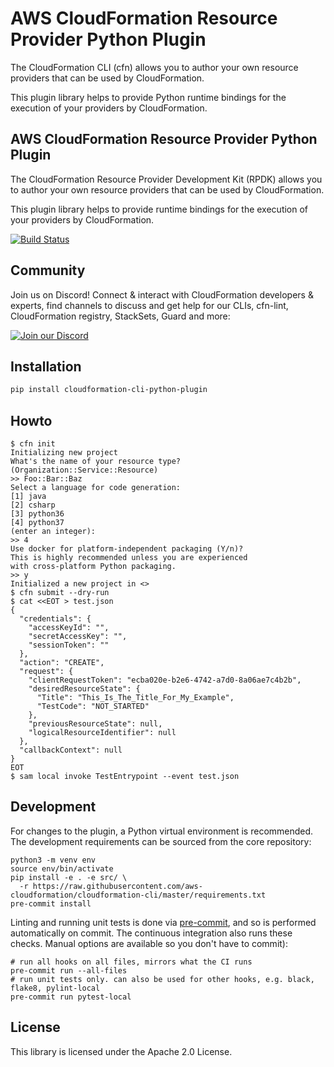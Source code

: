 # AWS CloudFormation Resource Provider Python Plugin

The CloudFormation CLI (cfn) allows you to author your own resource providers that can be used by CloudFormation.

This plugin library helps to provide Python runtime bindings for the execution of your providers by CloudFormation.

## AWS CloudFormation Resource Provider Python Plugin

The CloudFormation Resource Provider Development Kit (RPDK) allows you to author your own resource providers that can be used by CloudFormation.

This plugin library helps to provide runtime bindings for the execution of your providers by CloudFormation.

[![Build Status](https://travis-ci.com/aws-cloudformation/cloudformation-cli-python-plugin.svg?branch=main)](https://travis-ci.com/aws-cloudformation/cloudformation-cli-python-plugin)

## Community

Join us on Discord! Connect & interact with CloudFormation developers &
experts, find channels to discuss and get help for our CLIs, cfn-lint, CloudFormation registry, StackSets,
Guard and more:

[![Join our Discord](https://discordapp.com/api/guilds/981586120448020580/widget.png?style=banner3)](https://discord.gg/9zpd7TTRwq)

Installation
------------

```bash
pip install cloudformation-cli-python-plugin
```

Howto
-----

```
$ cfn init
Initializing new project
What's the name of your resource type?
(Organization::Service::Resource)
>> Foo::Bar::Baz
Select a language for code generation:
[1] java
[2] csharp
[3] python36
[4] python37
(enter an integer):
>> 4
Use docker for platform-independent packaging (Y/n)?
This is highly recommended unless you are experienced
with cross-platform Python packaging.
>> y
Initialized a new project in <>
$ cfn submit --dry-run
$ cat <<EOT > test.json
{
  "credentials": {
    "accessKeyId": "",
    "secretAccessKey": "",
    "sessionToken": ""
  },
  "action": "CREATE",
  "request": {
    "clientRequestToken": "ecba020e-b2e6-4742-a7d0-8a06ae7c4b2b",
    "desiredResourceState": {
      "Title": "This_Is_The_Title_For_My_Example",
      "TestCode": "NOT_STARTED"
    },
    "previousResourceState": null,
    "logicalResourceIdentifier": null
  },
  "callbackContext": null
}
EOT
$ sam local invoke TestEntrypoint --event test.json
```

Development
-----------

For changes to the plugin, a Python virtual environment is recommended. The development requirements can be sourced from the core repository:

```
python3 -m venv env
source env/bin/activate
pip install -e . -e src/ \
  -r https://raw.githubusercontent.com/aws-cloudformation/cloudformation-cli/master/requirements.txt
pre-commit install
```

Linting and running unit tests is done via [pre-commit](https://pre-commit.com/), and so is performed automatically on commit. The continuous integration also runs these checks. Manual options are available so you don't have to commit):

```
# run all hooks on all files, mirrors what the CI runs
pre-commit run --all-files
# run unit tests only. can also be used for other hooks, e.g. black, flake8, pylint-local
pre-commit run pytest-local
```

License
-------

This library is licensed under the Apache 2.0 License.
